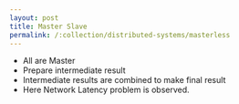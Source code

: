 ```yaml
---
layout: post
title: Master Slave
permalink: /:collection/distributed-systems/masterless
---
```


- All are Master
- Prepare intermediate result
- Intermediate results are combined to make final result
- Here Network Latency problem is observed.
